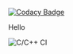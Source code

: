 
[![Codacy Badge](https://api.codacy.com/project/badge/Grade/6803b5d6ab0847159ee25a085b806b93)](https://app.codacy.com/gh/99002763/New_Calc?utm_source=github.com&utm_medium=referral&utm_content=99002763/New_Calc&utm_campaign=Badge_Grade)

Hello

![C/C++ CI](https://github.com/99002763/New_Calc/workflows/C/C++%20CI/badge.svg)
